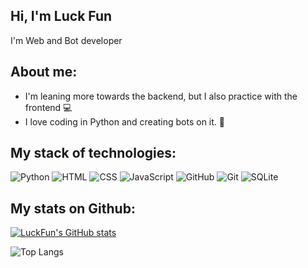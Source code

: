 ## Hi, I'm Luck Fun

I'm Web and Bot developer 


## About me:

<ul>
  <li>I'm leaning more towards the backend, but I also practice with the frontend 💻</li>
  <li>I love coding in Python and creating bots on it. 🐍</li>
</ul>



## My stack of technologies:

![Python](https://img.shields.io/badge/Python-333?style=for-the-badge&logo=python)
![HTML](https://img.shields.io/badge/HTML-333?style=for-the-badge&logo=html5)
![CSS](https://img.shields.io/badge/CSS-333?style=for-the-badge&logo=css3&logoColor=blue)
![JavaScript](https://img.shields.io/badge/JavaScript-333?style=for-the-badge&logo=javascript&logoColor=F7DF1E)
![GitHub](https://img.shields.io/badge/GitHub-333?style=for-the-badge&logo=GitHub)
![Git](https://img.shields.io/badge/-Git-333?style=for-the-badge&logo=Git)
![SQLite](https://img.shields.io/badge/sqlite-333?style=for-the-badge&logo=SQLite&logoColor=003B57)


## My stats on Github:

[![LuckFun's GitHub stats](https://github-readme-stats.vercel.app/api?username=luck-fun&show_icons=true&theme=dark#gh-dark-mode-only)](https://github.com/luck-fun/github-readme-stats#gh-dark-mode-only)


![Top Langs](https://github-readme-stats.vercel.app/api/top-langs/?username=luck-fun&layout=compact&theme=dark)
